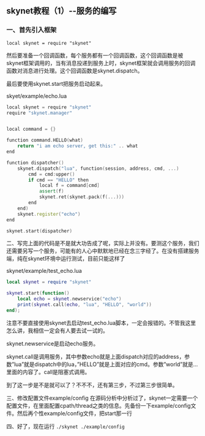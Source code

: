 ## skynet教程（1）--服务的编写

### 一、首先引入框架 

`local skynet = require "skynet"`

然后要准备一个回调函数，每个服务都有一个回调函数，这个回调函数是被skynet框架调用的，当有消息投递到服务上时，skynet框架就会调用服务的回调函数对消息进行处理。这个回调函数是skynet.dispatch。

最后要使用skynet.start把服务启动起来。

skyet/example/echo.lua

```c++
local skynet = require "skynet"
require "skynet.manager"


local command = {}

function command.HELLO(what)
    return "i am echo server, get this:" .. what
end

function dispatcher() 
    skynet.dispatch("lua", function(session, address, cmd, ...)
        cmd = cmd:upper()
        if cmd == "HELLO" then
            local f = command[cmd]
            assert(f)
            skynet.ret(skynet.pack(f(...)))
        end
    end)
    skynet.register("echo")
end

skynet.start(dispatcher)
```

二、写完上面的代码是不是就大功告成了呢，实际上并没有。要测这个服务，我们还需要另写一个服务，可能有的人心中默默地已经在念三字经了。在没有搭建服务端，纯在skynet环境中运行测试，目前只能这样了

skynet/example/test_echo.lua

```lua
local skynet = require "skynet"

skynet.start(function() 
    local echo = skynet.newservice("echo")
    print(skynet.call(echo, "lua", "HELLO", "world"))
end);
```

注意不要直接使用skynet去启动test_echo.lua脚本，一定会报错的。不管我这里怎么讲，我相信一定会有人要去试一试的。

skynet.newservice是启动echo服务。

skynet.call是调用服务，其中参数echo就是上面dispatch对应的address，参数”lua”就是dispatch中的lua，”HELLO”就是上面对应的cmd。参数”world”就是…里面的内容了。call是阻塞式调用。

到了这一步是不是就可以了？不不不，还有第三步，不过第三步很简单。

三、修改配置文件example/config 
在源码分析中分析过了，skynet一定需要一个配置文件，在里面配置cpath/thread之类的信息。先备份一下example/config文件。然后再个性example/config文件，把start那一行

四、好了，现在运行 
`./skynet ./example/config`